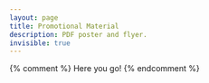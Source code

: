 ```yaml
---
layout: page
title: Promotional Material
description: PDF poster and flyer.
invisible: true
---
```

{% comment %}
Here you go!
{% endcomment %}
